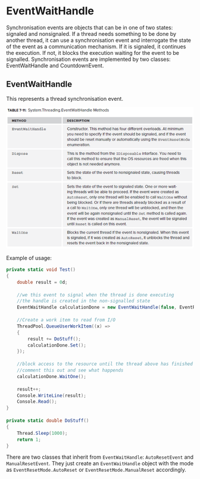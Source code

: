# EventWaitHandle

Synchronisation events are objects that can be in one of two states: signaled and nonsignaled. If a thread needs something to be done by another thread, it can use a synchronisation event and interrogate the state of the event as a communication mechanism. If it is signaled, it continues the execution. If not, it blocks the execution waiting for the event to be signalled. Synchronisation events are implemented by two classes: EventWaitHandle and CountdownEvent.

## EventWaitHandle
This represents a thread synchronisation event.

![Table 7-11](../media/EventWaitHandle.png)

Example of usage:

```csharp
private static void Test()
{
    double result = 0d;

    //we this event to signal when the thread is done executing
    //the handle is created in the non-signalled state
    EventWaitHandle calculationDone = new EventWaitHandle(false, EventResetMode.ManualReset);

    //Create a work item to read from I/O
    ThreadPool.QueueUserWorkItem((x) =>
    {
        result += DoStuff();
        calculationDone.Set();
    });

    //block access to the resource until the thread above has finished
    //comment this out and see what happends
    calculationDone.WaitOne();

    result++;
    Console.WriteLine(result);
    Console.Read();
}

private static double DoStuff()
{
    Thread.Sleep(1000);
    return 1;
}
```

There are two classes that inherit from `EventWaitHandle`: `AutoResetEvent` and `ManualResetEvent`. They just create an `EventWaitHandle` object with the mode as `EventResetMode.AutoReset` or `EventResetMode.ManualReset` accordingly.

<!--stackedit_data:
eyJoaXN0b3J5IjpbMTMwMTc2MTksMTA4OTk5Nzg5OF19
-->
